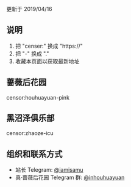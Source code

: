 更新于 2019/04/16

## 说明
1. 把 "censer:" 换成 "https://"
2. 把 "-" 换成 "."
3. 收藏本页面以获取最新地址

## 蔷薇后花园
censor:houhuayuan-pink

## 黑沼泽俱乐部
censor:zhaoze-icu

## 组织和联系方式

- 站长 Telegram: [@iamisamu](https://t.me/iamisamu)
- 真·蔷薇后花园 Telegram 群: [@inhouhuayuan](https://t.me/inhouhuayuan)

